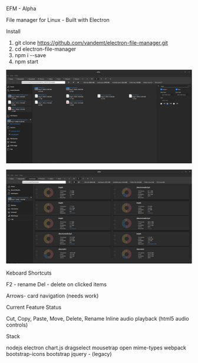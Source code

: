 
EFM - Alpha

File manager for Linux - Built with Electron

Install

1. git clone https://github.com/vandemt/electron-file-manager.git
2. cd electron-file-manager
3. npm i --save
4. npm start


![Screenshot 1](/screenshots/screenshot1.png?raw=true "Screenshot 1")

![Screenshot 2](/screenshots/screenshot2.png?raw=true "Screenshot 2")


Keboard Shortcuts

F2 - rename
Del - delete on clicked items

Arrows- card navigation (needs work)


Current Feature Status

Cut, Copy, Paste, Move, Delete, Rename
Inline audio playback (html5 audio controls)


Stack

nodejs
electron
chart.js
dragselect
mousetrap
open
mime-types
webpack
bootstrap-icons
bootstrap
jquery - (legacy)


